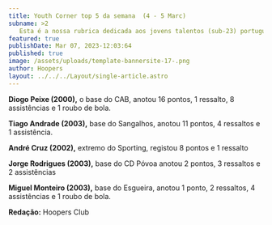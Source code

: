 ```yaml
---
title: Youth Corner top 5 da semana  (4 - 5 Marc)
subname: >2
   Esta é a nossa rubrica dedicada aos jovens talentos (sub-23) portugueses na Liga Betclic.
featured: true
publishDate: Mar 07, 2023-12:03:64
published: true
image: /assets/uploads/template-bannersite-17-.png
author: Hoopers
layout: ../../../Layout/single-article.astro
---
```

<!--StartFragment-->

**Diogo Peixe (2000),** o base do CAB, anotou 16 pontos, 1 ressalto, 8 assistências e 1 roubo de bola.

**Tiago Andrade (2003),** base do Sangalhos, anotou 11 pontos, 4 ressaltos e 1 assistência.

**André Cruz (2002),** extremo do Sporting, registou 8 pontos e 1 ressalto

**Jorge Rodrigues (2003),** base do CD Póvoa anotou 2 pontos, 3 ressaltos e 2 assistências

**Miguel Monteiro (2003),** base do Esgueira, anotou 1 ponto, 2 ressaltos, 4 assistências e 1 roubo de bola.

**R﻿edação:** Hoopers Club

<!--EndFragment-->